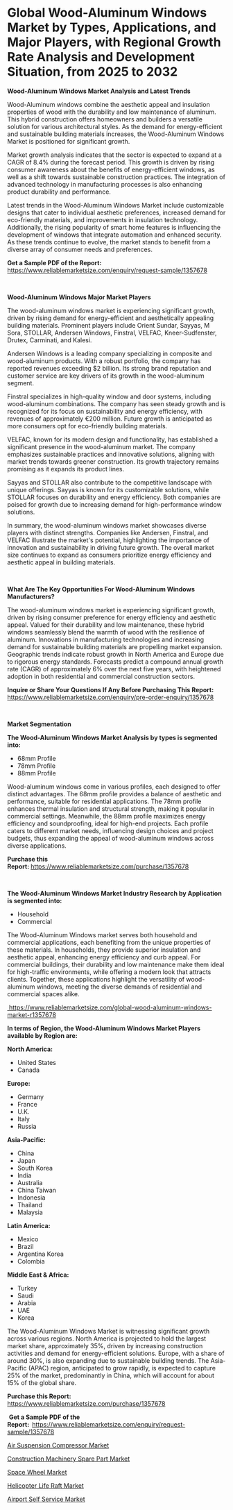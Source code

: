 <p><h1>Global Wood-Aluminum Windows Market by Types, Applications, and Major Players, with Regional Growth Rate Analysis and Development Situation, from 2025 to 2032</h1></p><p><strong>Wood-Aluminum Windows Market Analysis and Latest Trends</strong></p>
<p><p>Wood-Aluminum windows combine the aesthetic appeal and insulation properties of wood with the durability and low maintenance of aluminum. This hybrid construction offers homeowners and builders a versatile solution for various architectural styles. As the demand for energy-efficient and sustainable building materials increases, the Wood-Aluminum Windows Market is positioned for significant growth. </p><p>Market growth analysis indicates that the sector is expected to expand at a CAGR of 8.4% during the forecast period. This growth is driven by rising consumer awareness about the benefits of energy-efficient windows, as well as a shift towards sustainable construction practices. The integration of advanced technology in manufacturing processes is also enhancing product durability and performance.</p><p>Latest trends in the Wood-Aluminum Windows Market include customizable designs that cater to individual aesthetic preferences, increased demand for eco-friendly materials, and improvements in insulation technology. Additionally, the rising popularity of smart home features is influencing the development of windows that integrate automation and enhanced security. As these trends continue to evolve, the market stands to benefit from a diverse array of consumer needs and preferences.</p></p>
<p><strong>Get a Sample PDF of the Report:&nbsp;</strong> <a href="https://www.reliablemarketsize.com/enquiry/request-sample/1357678?utm_campaign=2034&utm_medium=2&utm_source=Github&utm_content=ia&utm_term=11042025&utm_id=wood-aluminum-windows">https://www.reliablemarketsize.com/enquiry/request-sample/1357678</a></p>
<p>&nbsp;</p>
<p><strong>Wood-Aluminum Windows Major Market Players</strong></p>
<p><p>The wood-aluminum windows market is experiencing significant growth, driven by rising demand for energy-efficient and aesthetically appealing building materials. Prominent players include Orient Sundar, Sayyas, M Sora, STOLLAR, Andersen Windows, Finstral, VELFAC, Kneer-Sudfenster, Drutex, Carminati, and Kalesi.</p><p>Andersen Windows is a leading company specializing in composite and wood-aluminum products. With a robust portfolio, the company has reported revenues exceeding $2 billion. Its strong brand reputation and customer service are key drivers of its growth in the wood-aluminum segment.</p><p>Finstral specializes in high-quality window and door systems, including wood-aluminum combinations. The company has seen steady growth and is recognized for its focus on sustainability and energy efficiency, with revenues of approximately €200 million. Future growth is anticipated as more consumers opt for eco-friendly building materials.</p><p>VELFAC, known for its modern design and functionality, has established a significant presence in the wood-aluminum market. The company emphasizes sustainable practices and innovative solutions, aligning with market trends towards greener construction. Its growth trajectory remains promising as it expands its product lines.</p><p>Sayyas and STOLLAR also contribute to the competitive landscape with unique offerings. Sayyas is known for its customizable solutions, while STOLLAR focuses on durability and energy efficiency. Both companies are poised for growth due to increasing demand for high-performance window solutions.</p><p>In summary, the wood-aluminum windows market showcases diverse players with distinct strengths. Companies like Andersen, Finstral, and VELFAC illustrate the market's potential, highlighting the importance of innovation and sustainability in driving future growth. The overall market size continues to expand as consumers prioritize energy efficiency and aesthetic appeal in building materials.</p></p>
<p>&nbsp;</p>
<p><strong>What Are The Key Opportunities For Wood-Aluminum Windows Manufacturers?</strong></p>
<p><p>The wood-aluminum windows market is experiencing significant growth, driven by rising consumer preference for energy efficiency and aesthetic appeal. Valued for their durability and low maintenance, these hybrid windows seamlessly blend the warmth of wood with the resilience of aluminum. Innovations in manufacturing technologies and increasing demand for sustainable building materials are propelling market expansion. Geographic trends indicate robust growth in North America and Europe due to rigorous energy standards. Forecasts predict a compound annual growth rate (CAGR) of approximately 6% over the next five years, with heightened adoption in both residential and commercial construction sectors.</p></p>
<p><strong>Inquire or Share Your Questions If Any Before Purchasing This Report:</strong> <a href="https://www.reliablemarketsize.com/enquiry/pre-order-enquiry/1357678?utm_campaign=2034&utm_medium=2&utm_source=Github&utm_content=ia&utm_term=11042025&utm_id=wood-aluminum-windows">https://www.reliablemarketsize.com/enquiry/pre-order-enquiry/1357678</a></p>
<p>&nbsp;</p>
<p><strong>Market Segmentation</strong></p>
<p><strong>The Wood-Aluminum Windows Market Analysis by types is segmented into:</strong></p>
<p><ul><li>68mm Profile</li><li>78mm Profile</li><li>88mm Profile</li></ul></p>
<p><p>Wood-aluminum windows come in various profiles, each designed to offer distinct advantages. The 68mm profile provides a balance of aesthetic and performance, suitable for residential applications. The 78mm profile enhances thermal insulation and structural strength, making it popular in commercial settings. Meanwhile, the 88mm profile maximizes energy efficiency and soundproofing, ideal for high-end projects. Each profile caters to different market needs, influencing design choices and project budgets, thus expanding the appeal of wood-aluminum windows across diverse applications.</p></p>
<p><strong>Purchase this Report:&nbsp;</strong><a href="https://www.reliablemarketsize.com/purchase/1357678?utm_campaign=2034&utm_medium=2&utm_source=Github&utm_content=ia&utm_term=11042025&utm_id=wood-aluminum-windows">https://www.reliablemarketsize.com/purchase/1357678</a></p>
<p>&nbsp;</p>
<p><strong>The Wood-Aluminum Windows Market Industry Research by Application is segmented into:</strong></p>
<p><ul><li>Household</li><li>Commercial</li></ul></p>
<p><p>The Wood-Aluminum Windows market serves both household and commercial applications, each benefiting from the unique properties of these materials. In households, they provide superior insulation and aesthetic appeal, enhancing energy efficiency and curb appeal. For commercial buildings, their durability and low maintenance make them ideal for high-traffic environments, while offering a modern look that attracts clients. Together, these applications highlight the versatility of wood-aluminum windows, meeting the diverse demands of residential and commercial spaces alike.</p></p>
<p><a href="https://www.reliablemarketsize.com/global-wood-aluminum-windows-market-r1357678?utm_campaign=2034&utm_medium=2&utm_source=Github&utm_content=ia&utm_term=11042025&utm_id=wood-aluminum-windows">&nbsp;https://www.reliablemarketsize.com/global-wood-aluminum-windows-market-r1357678</a></p>
<p><strong>In terms of Region, the Wood-Aluminum Windows Market Players available by Region are:</strong></p>
<p>
    <p> <strong> North America: </strong>
        <ul>
            <li>United States</li>
            <li>Canada</li>
        </ul>
        </p> 
    <p> <strong> Europe: </strong>
        <ul>
            <li>Germany</li>
            <li>France</li>
            <li>U.K.</li>
            <li>Italy</li>
            <li>Russia</li>
        </ul>
        </p> 
    <p> <strong> Asia-Pacific: </strong>
        <ul>
            <li>China</li>
            <li>Japan</li>
            <li>South Korea</li>
            <li>India</li>
            <li>Australia</li>
            <li>China Taiwan</li>
            <li>Indonesia</li>
            <li>Thailand</li>
            <li>Malaysia</li>
        </ul>
        </p> 
    <p> <strong> Latin America: </strong>
        <ul>
            <li>Mexico</li>
            <li>Brazil</li>
            <li>Argentina Korea</li>
            <li>Colombia</li>
        </ul>
        </p> 
    <p> <strong> Middle East & Africa: </strong>
        <ul>
            <li>Turkey</li>
            <li>Saudi</li>
            <li>Arabia</li>
            <li>UAE</li>
            <li>Korea</li>
        </ul>
    </p>
    </p>
<p><p>The Wood-Aluminum Windows Market is witnessing significant growth across various regions. North America is projected to hold the largest market share, approximately 35%, driven by increasing construction activities and demand for energy-efficient solutions. Europe, with a share of around 30%, is also expanding due to sustainable building trends. The Asia-Pacific (APAC) region, anticipated to grow rapidly, is expected to capture 25% of the market, predominantly in China, which will account for about 15% of the global share.</p></p>
<p><strong>Purchase this Report: </strong><a href="https://www.reliablemarketsize.com/purchase/1357678?utm_campaign=2034&utm_medium=2&utm_source=Github&utm_content=ia&utm_term=11042025&utm_id=wood-aluminum-windows">https://www.reliablemarketsize.com/purchase/1357678</a></p>
<p>&nbsp;<strong>Get a Sample PDF of the Report:&nbsp;&nbsp;</strong><a href="https://www.reliablemarketsize.com/enquiry/request-sample/1357678?utm_campaign=2034&utm_medium=2&utm_source=Github&utm_content=ia&utm_term=11042025&utm_id=wood-aluminum-windows">https://www.reliablemarketsize.com/enquiry/request-sample/1357678</a></p>
<p><strong></strong></p>
<p><p><a href="https://github.com/ceranamaduvq/Market-Research-Report-List-1/blob/main/air-suspension-compressor-market.md?utm_campaign=2034&utm_medium=2&utm_source=Github&utm_content=ia&utm_term=11042025&utm_id=wood-aluminum-windows">Air Suspension Compressor Market</a></p><p><a href="https://github.com/ertssmelov0/Market-Research-Report-List-1/blob/main/construction-machinery-spare-part-market.md?utm_campaign=2034&utm_medium=2&utm_source=Github&utm_content=ia&utm_term=11042025&utm_id=wood-aluminum-windows">Construction Machinery Spare Part Market</a></p><p><a href="https://github.com/heeildannas/Market-Research-Report-List-1/blob/main/space-wheel-market.md?utm_campaign=2034&utm_medium=2&utm_source=Github&utm_content=ia&utm_term=11042025&utm_id=wood-aluminum-windows">Space Wheel Market</a></p><p><a href="https://github.com/sibellanikmn/Market-Research-Report-List-1/blob/main/helicopter-life-raft-market.md?utm_campaign=2034&utm_medium=2&utm_source=Github&utm_content=ia&utm_term=11042025&utm_id=wood-aluminum-windows">Helicopter Life Raft Market</a></p><p><a href="https://github.com/astadtetcha28/Market-Research-Report-List-1/blob/main/airport-self-service-market.md?utm_campaign=2034&utm_medium=2&utm_source=Github&utm_content=ia&utm_term=11042025&utm_id=wood-aluminum-windows">Airport Self Service Market</a></p></p>